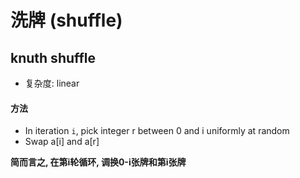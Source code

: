 # 洗牌 (shuffle)





## knuth shuffle

- 复杂度: linear



#### 方法

- In iteration `i`, pick integer r between 0 and i uniformly at random
- Swap a[i] and a[r]

**简而言之, 在第i轮循环, 调换0-i张牌和第i张牌**